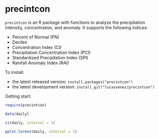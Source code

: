 # precintcon

`precintcon` is an R package with functions to analyze the precipitation intensity, 
concentration, and anomaly. It supports the following indices:

* Percent of Normal (PN)
* Deciles
* Concentration Index (CI)
* Precipitation Concentration Index (PCI)
* Standardized Precipitation Index (SPI) 
* Rainfall Anomaly Index (RAI)

To install:

* the latest released version: `install.packages("precintcon")`
* the latest development version: `install_git("lucasvenez/precintcon")`

Getting start:

```R
require(precintcon)

data(daily)

ci(daily, interval = 1)

pplot.lorenz(daily, interval = 1)
```